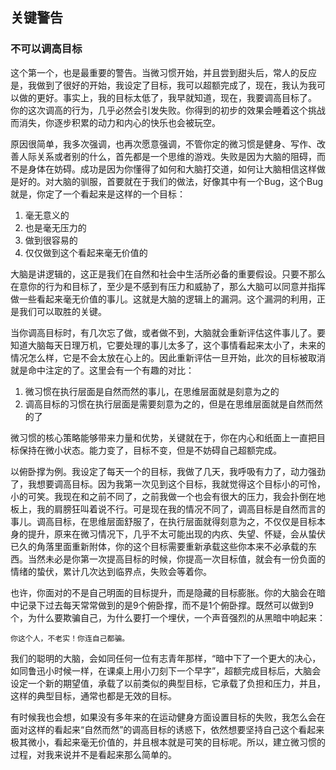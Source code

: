 ## 关键警告

### 不可以调高目标

这个第一个，也是最重要的警告。当微习惯开始，并且尝到甜头后，常人的反应是，我做到了很好的开始，我设定了目标，我可以超额完成了，现在，我认为我可以做的更好。事实上，我的目标太低了，我早就知道，现在，我要调高目标了。 你的这次调高的行为，几乎必然会引发失败。你得到的初步的效果会睡着这个挑战而消失，你逐步积累的动力和内心的快乐也会被玩空。

原因很简单，我多次强调，也再次愿意强调，不管你定的微习惯是健身、写作、改善人际关系或者别的什么，首先都是一个思维的游戏。失败是因为大脑的阻碍，而不是身体在妨碍。成功是因为你懂得了如何和大脑打交道，如何让大脑相信这样做是好的。对大脑的驯服，首要就在于我们的做法，好像其中有一个Bug，这个Bug就是，你定了一个看起来是这样的一个目标：

1. 毫无意义的
2. 也是毫无压力的
3. 做到很容易的
4. 仅仅做到这个看起来毫无价值的

大脑是讲逻辑的，这正是我们在自然和社会中生活所必备的重要假设。只要不那么在意你的行为和目标了，至少是不感到有压力和威胁了，那么大脑可以同意并指挥做一些看起来毫无价值的事儿。这就是大脑的逻辑上的漏洞。这个漏洞的利用，正是我们可以取胜的关键。

当你调高目标时，有几次忘了做，或者做不到，大脑就会重新评估这件事儿了。要知道大脑每天日理万机，它要处理的事儿太多了，这个事情看起来太小了，未来的情况怎么样，它是不会太放在心上的。因此重新评估一旦开始，此次的目标被取消就是命中注定的了。这里会有一个有趣的对比：

1. 微习惯在执行层面是自然而然的事儿，在思维层面就是刻意为之的
2. 调高目标的习惯在执行层面是需要刻意为之的，但是在思维层面就是自然而然的了

微习惯的核心策略能够带来力量和优势，关键就在于，你在内心和纸面上一直把目标保持在微小状态。能力变了，目标不变，但是不妨碍自己超额完成。

以俯卧撑为例。我设定了每天一个的目标，我做了几天，我呼吸有力了，动力强劲了，我想要调高目标。因为我第一次见到这个目标，我就觉得这个目标小的可怜，小的可笑。我现在和之前不同了，之前我做一个也会有很大的压力，我会扑倒在地板上，我的肩膀狂叫着说不行。可是现在我的情况不同了，调高目标是自然而言的事儿。调高目标，在思维层面舒服了，在执行层面就得刻意为之，不仅仅是目标本身的提升，原来在微习情况下，几乎不太可能出现的内疚、失望、怀疑，会从蛰伏已久的角落里面重新附体，你的这个目标需要重新承载这些你本来不必承载的东西。当然未必是你第一次提高目标的时候，你提高一次目标值，就会有一份负面的情绪的蛰伏，累计几次达到临界点，失败会等着你。

也许，你面对的不是自己明面的目标提升，而是隐藏的目标膨胀。你的大脑会在暗中记录下过去每天常常做到的是9个俯卧撑，而不是1个俯卧撑。既然可以做到9个，为什么要欺骗自己，为什么要打一个埋伏，一个声音强烈的从黑暗中响起来：

	你这个人，不老实！你连自己都骗。

我们的聪明的大脑，会如同任何一位有志青年那样，“暗中下了一个更大的决心，如同鲁迅小时候一样，在课桌上用小刀刻下一个早字”，超额完成目标后，大脑会设定一个新的期望值，承载了以前类似的典型目标，它承载了负担和压力，并且，这样的典型目标，通常也都是无效的目标。

有时候我也会想，如果没有多年来的在运动健身方面设置目标的失败，我怎么会在面对这样的看起来“自然而然”的调高目标的诱惑下，依然想要坚持自己这个看起来极其微小，看起来毫无价值的，并且根本就是可笑的目标呢。所以，建立微习惯的过程，对我来说并不是看起来那么简单的。




